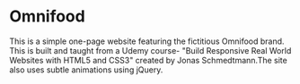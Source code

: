 # Omnifood

This is a simple one-page website featuring the fictitious Omnifood brand. This is built and taught from a Udemy course- "Build Responsive Real World Websites with HTML5 and CSS3" created by Jonas Schmedtmann.The site also uses subtle animations using jQuery. 
